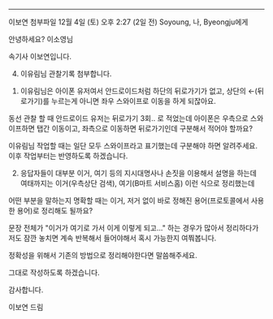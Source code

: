 


---

이보연
첨부파일
12월 4일 (토) 오후 2:27 (2일 전)
Soyoung, 나, Byeongju에게

안녕하세요? 이소영님 

속기사 이보연입니다. 

 

4. 이유림님 관찰기록 첨부합니다. 

 

1) 이유림님은 아이폰 유저여서 안드로이드처럼 하단의 뒤로가기가 없고, 상단의 ←(뒤로가기)를 누르는게 아니면 좌우 스와이프로 이동을 하게 되잖아요. 

동선 관찰 할 때 안드로이드 유저는 뒤로가기 3회.. 로 적었는데 아이폰은 우측으로 스와이프하면 탭간 이동이고, 좌측으로 이동하면 뒤로가기인데 구분해서 적어야 할까요? 

이유림님 작업할 때는 일단 모두 스와이프라고 표기했는데 구분해야 하면 알려주세요. 이후 작업부터는 반영하도록 하겠습니다. 

 

2) 응답자들이 대부분 이거, 여기 등의 지시대명사나 손짓을 이용해서 설명을 하는데 여태까지는 이거(우측상단 검색), 여기(B마트 서비스홈) 이런 식으로 정리했는데 

어떤 부분을 말하는지 명확할 때는 이거, 저거 없이 바로 정해진 용어(프로토콜에서 사용한 용어)로 정리해도 될까요? 

문장 전체가 "이거가 여기로 가서 이게 이렇게 되고..." 하는 경우가 많아서 정리하다가 저도 잠깐 놓치면 계속 반복해서 들어야해서 혹시 가능한지 여쭤봅니다. 

정확성을 위해서 기존의 방법으로 정리해야한다면 말씀해주세요. 

그대로 작성하도록 하겠습니다.

  

감사합니다. 

이보연 드림 